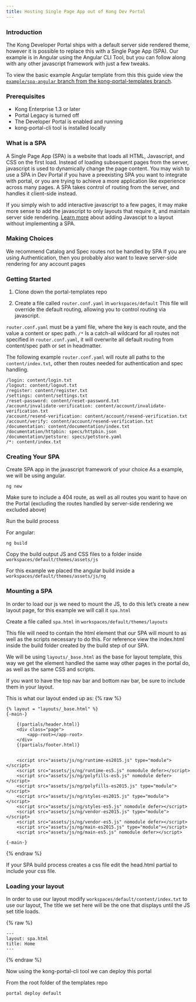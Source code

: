 ```yaml
---
title: Hosting Single Page App out of Kong Dev Portal
---
```


### Introduction

The Kong Developer Portal ships with a default server side rendered theme, however it is possible to replace this with a Single Page App (SPA). Our example is in Angular using the Angular CLI Tool, but you can follow along with any other javascript framework with just a few tweaks.

To view the basic example Angular template from this this guide view the [`example/spa-angular` branch from the kong-portal-templates branch](https://github.com/Kong/kong-portal-templates/tree/example/spa-angular).

### Prerequisites

* Kong Enterprise 1.3 or later
* Portal Legacy is turned off
* The Developer Portal is enabled and running
* kong-portal-cli tool is installed locally

### What is a SPA

A Single Page App (SPA) is a website that loads all HTML, Javascript, and CSS on the first load. Instead of loading subsequent pages from the server, javascript is used to dynamically change the page content. You may wish to use a SPA in Dev Portal if you have a preexisting SPA you want to integrate with portal, or you are trying to achieve a more application like experience across many pages. A SPA takes control of routing from the server, and handles it client-side instead.

If you simply wish to add interactive javascript to a few pages, it may make more sense to add the javascript to only layouts that require it, and maintain server side rendering. [Learn more](/enterprise/{{page.kong_version}}/developer-portal/theme-customization/adding-javascript-assets) about adding Javascipt to a layout without implementing a SPA.

### Making Choices


We recommend Catalog and Spec routes not be handled by SPA
If you are using Authentication, then you probably also want to leave server-side rendering for any account pages

### Getting Started
1. Clone down the portal-templates repo

2. Create a file called `router.conf.yaml` in `workspaces/default` This file will override the default routing, allowing you to control routing via javascript.

`router.conf.yaml` must be a yaml file, where the key is each route, and the value a content or spec path. `/*` Is a catch-all wildcard for all routes not specified in `router.conf.yaml`, it will overwrite all default routing from content/spec path or set in headmatter.

The following example `router.conf.yaml` will route all paths to the `content/index.txt`, other then routes needed for authentication and spec handling.

```
/login: content/login.txt
/logout: content/logout.txt
/register: content/register.txt
/settings: content/settings.txt
/reset-password: content/reset-password.txt
/account/invalidate-verification: content/account/invalidate-verification.txt
/account/resend-verification: content/account/resend-verification.txt
/account/verify: content/account/resend-verification.txt
/documentation: content/documentation/index.txt
/documentation/httpbin: specs/httpbin.json
/documentation/petstore: specs/petstore.yaml
/*: content/index.txt

```

### Creating Your SPA

Create SPA app in the javascript framework of your choice
As a example, we will be using angular.
```
ng new
```

Make sure to include a 404 route, as well as all routes you want to have on the Portal (excluding the routes handled by server-side rendering we excluded above)

Run the build process

For angular:
```
ng build
```

Copy the build output JS and CSS files to a folder inside `workspaces/default/themes/assets/js`

For this example we placed the angular build inside a `workspaces/default/themes/assets/js/ng`

### Mounting a SPA

In order to load our js we need to mount the JS, to do this let’s create a new layout page, for this example we will call it `spa.html`

Create a file called `spa.html` in `workspaces/default/themes/layouts`

This file will need to contain the html element that our SPA will mount to as well as the scripts necessary to do this.
For reference view the index.html inside the build folder created by the build step of our SPA.

We will be using `layouts/_base.html` as the base for layout template, this way we get the <head> element handled the same way other pages in the portal do, as well as the same CSS and scripts.

If you want to have the top nav bar and bottom nav bar, be sure to include them in your layout.

This is what our layout ended up as:
{% raw %}
```
{% layout = "layouts/_base.html" %}
{-main-}

    {(partials/header.html)}
    <div class="page">
        <app-root></app-root>
    </div>
    {(partials/footer.html)}


    <script src="assets/js/ng/runtime-es2015.js" type="module"></script>
    <script src="assets/js/ng/runtime-es5.js" nomodule defer></script>
    <script src="assets/js/ng/polyfills-es5.js" nomodule defer></script>
    <script src="assets/js/ng/polyfills-es2015.js" type="module"></script>
    <script src="assets/js/ng/styles-es2015.js" type="module"></script>
    <script src="assets/js/ng/styles-es5.js" nomodule defer></script>
    <script src="assets/js/ng/vendor-es2015.js" type="module"></script>
    <script src="assets/js/ng/vendor-es5.js" nomodule defer></script>
    <script src="assets/js/ng/main-es2015.js" type="module"></script>
    <script src="assets/js/ng/main-es5.js" nomodule defer></script>

{-main-}
```
{% endraw %}

If your SPA build process creates a css file edit the head.html partial to include your css file.

### Loading your layout

In order to use our layout modify `workspaces/default/content/index.txt` to use our layout,
The title we set here will be the one that displays until the JS set title loads.

{% raw %}
```
---
layout: spa.html
title: Home
---
```
{% endraw %}


Now using the kong-portal-cli tool we can deploy this portal

From the root folder of the templates repo
```
portal deploy default
```



